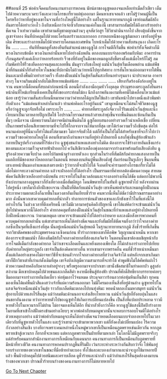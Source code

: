 ##ตอนที่ 25 พ่อค้าเจ็ดคนกับคนงานทางการหกคน
นัยน์ตาของฉูซูหดลงจนเหลือเท่าเม็ดถั่วเขียว เต็มไปด้วยความระแวดระวังและความโกรธเกรี้ยวแผ่พุ่งออกมา
มีคนหาเขาเจอแล้ว
เขาไม่รู้ว่าคนผู้นี้เป็นใครหรือว่าหาที่อยู่ของเขาในจวนที่กว้างใหญ่นี้ได้อย่างไร แต่ในฐานะทายาทนรกภูมิ เขาย่อมสัมผัสถึงอันตรายได้อย่างว่องไว ถึงกับเหนือกว่าเจ๋อซิ่วกับหนานเค่อในแง่นี้ เขาสามารถสัมผัสได้ถึงลางร้ายอย่างชัดเจน
ไวเท่าความคิด เขาทำตามสัญชาตญาณล้วนๆ ดุจสัตว์อสูร ใช้วิชาดำดินจากไป
เสียงตุ้บดังขึ้นจากภูเขาจำลอง หินที่ปกคลุมไปด้วยตะไคร่แตกร้าวและแยกออก
การหลบหนีของฉูซูล้มเหลว เขายังอยู่ที่จุดเดิม ศีรษะและร่างกายเต็มไปด้วยคราบโคลนและเศษหิน ใบหน้าเต็มไปด้วยความสับสนงุนงง
เกิดอะไรขึ้น
……
……
ทันทีที่หมอดูทั้งสองยืนยันตำแหน่งของฉูซูได้ การโจมตีก็เริ่มขึ้น
พ่อค้าเร่ทั้งเจ็ดต่างก็มีพวงเงินรอบข้อมือ
พวงเงินเหล่านั้นหายไปอย่างฉับพลัน ตกลงบนแบบจำลองพร้อมกับหิมะ อาคารบ้านเรือนดูสมจริงแค่เล็กกว่าหลายร้อยเท่า
ริ้วธงที่ยังอยู่ในมือของหมอดูกลับชี้ตรงตั้งแต่เมื่อไหร่ก็ไม่รู้
ลมเริ่มพัดทำให้ริ้วธงยืดออกจนสุดและลอยขึ้น
มันดูราวกับธงใหญ่
แม่น้ำเวิ่นสุ่ยเริ่มเดือดพล่าน แม้แต่พืชน้ำที่ก้นแม่น้ำก็ยังส่ายไหวในขณะที่ปลานับไม่ถ้วนว่ายหนีไปทุกทิศทาง
การสั่นไหวแผ่ออกมาจากใต้พื้นดินและมาถึงพื้นผิวอย่างรวดเร็ว ทั้งสองฝั่งแม่น้ำเวิ่นสุ่ยเริ่มสั่นสะเทือนอย่างรุนแรง
น่าประหลาด อาคารต่างๆ ในจวนริมแม่น้ำกลับไม่เสียหายแม้แต่น้อย
.……
……
.……
……
เสียงกรีดร้องดังก้องอยู่ในจวน
คนพวกนี้คือคนที่สบถด่าก่อนหน้านี้ ตอนนี้กำลังเอามือกุมหัววิ่งอุตลุด
ประมุขรองตระกูลถังยืนตรงหน้าดินที่ไหม้เกรียมซึ่งเคยเป็นที่ตั้งของกระท่อมไม้ถง นึกถึงภาพอันงดงามที่เคยมีไม่เคลื่อนไหวแม้แต่น้อย
เขารู้ว่าความสั่นสะเทือนนี้หมายความว่าค่ายกลได้ถูกเปิดใช้แล้ว
เขาหันหน้าไปทางหนึ่งแล้วพึมพำกับตัวเอง “แม้แต่คนห้าเหล่าก็มาแล้ว ท่านพ่อคิดอะไรอยู่กันแน่”
เขาดูเหมือนจะไม่สนใจชีวิตของฉูซู หรือว่าฉูซูจะถูกจับหรือไม่ เพราะอะไร
……
……
ค่ายกลที่ตระกูลถังจัดวางไว้ริมแม่น้ำเวิ่นสุ่ยและนิ่งเงียบมาเป็นเวลาหลายปีถูกเปิดใช้ ไอปราณโบราณสายแล้วสายเล่าพุ่งขึ้นจากพื้นดินและซ้อนกันเป็นชั้นๆ เหนือจวน
เมื่อพบว่าตนไม่อาจหนีผ่านพื้นดินได้ ฉูซูก็ตอบสนองอย่างรวดเร็วน่าเหลือเชื่อ เปลี่ยนเป็นภาพพร่าเลือนสีเทาพยายามที่จะไปให้ไกลจากจวนให้มากที่สุด
เขาได้เร่งความเร็วถึงขีดสุด ต่อให้หนานเค่ออยู่ที่นี่นางก็ทำได้แต่ไล่ตามเขา ไม่อาจจับตัวได้ แต่ก็ยังเป็นไปไม่ได้สำหรับเขาที่จะเร็วไปกว่าความเร็วของค่ายกลใหญ่ได้ ตอนที่เขามาถึงกำแพงจวนที่อยู่ห่างไปหลายลี้ แสงก็พุ่งขึ้นสู่ท้องฟ้าแล้ว กลายเป็นรูปครึ่งวงกลมที่ไร้ช่องว่าง
ฉูซูพุ่งชนกำแพงแสงอย่างไม่คิด ต้องการจะใช้ร่างกายอันแข็งแกร่งของตนและความเร็วดุจสายฟ้าฝ่าออกไป
ควันสีเขียวเหลืองพุ่งออกมาจากร่างเขาพร้อมกับเสียงดังทึบ
ฉูซูร้องด้วยความเจ็บปวด ถอยไปก้มหน้าดูร่างกายตัวเอง ทุกส่วนในร่างที่สัมผัสกับค่ายกลแสงกลายเป็นแผลลึกที่มีของเหลวไหลออกมาในตอนนี้ หยดลงบนหินปูพื้นเสียงดังฟู่ กัดกร่อนเป็นรูเล็กๆ ขึ้นบนพื้น
เขาเงยหน้าขึ้นมองกำแพงแสงตรงหน้า รู้ว่ายากที่จะฝ่าไปได้ จึงอดที่จะคำรามอย่างโกรธเกรี้ยวไม่ได้
เมื่อไม่อาจทะลวงผ่านค่ายกล แล้วจะฝ่าออกไปได้อย่างไร เป็นธรรมดาที่ค่ายกลต้องมีคนควบคุม
สายลมพัดควันสีเขียวเหลืองอย่างฉับพลัน กระจายไปในสิ่งแวดล้อมและจางลงอย่างเห็นได้ชัด
แต่ดอกไม้พวกนี้ยังเบ่งบานกลางฤดูหนาวก็ยังเหี่ยวลงเมื่อสัมผัสถูก โดนพิษตายไปในทันที
ฉูซูหายตัวไป
หลังจากผ่านไปครู่หนึ่ง เขาก็มาถึงอีกฝั่งของจวน
เป็นฝั่งที่ติดกับแม่น้ำเวิ่นสุ่ย
เขาเห็นพ่อค้าเร่และหมอดูอีกฝั่งถนน ประกายความตกตะลึงก็ฉายขึ้นในดวงตาอันเย็นเยียบชั่วร้าย
คนพวกนี้เห็นได้ชัดว่ามีปราณธรรมดาอย่างมาก ดังนั้นพวกเขาควบคุมค่ายกลที่น่ากลัว ทำลายการซ่อนตัวของเขาและกักขังเขาไว้ในที่แห่งนี้ได้อย่างไรกัน
ในช่วงเวลาที่ตึงเครียดนี้ เขาไม่มีเวลามาครุ่นคิดถึงปัญหานี้ เขาได้แต่คิดว่าจะข้ามแม่น้ำเวิ่นสุ่ยไปฆ่าคนพวกนี้ได้อย่างไร
ค่ายกลคลุมทั้งสองฝั่งแม่น้ำเวิ่นสุ่ยในขณะที่กำแพงแสงอยู่ห่างไปหลายลี้อีกฝั่งหนึ่งของจวน
ว่าตามเหตุผล เขาควรจะข้ามแม่น้ำไปได้อย่างง่ายดาย และลงมือสังหารพวกคนที่ควบคุมค่ายกลเหล่านั้น
แต่เขาสามารถเห็นได้อย่างชัดเจนและยังสัมผัสได้ชัดเจนยิ่งกว่าว่าใจกลางค่ายกลซึ่งเป็นจุดที่แข็งแกร่งที่สุด นั้นอยู่เหนือแม่น้ำเวิ่นสุ่ยพอดี
ในฐานะทายาทนรกภูมิ สิ่งชั่วร้ายที่เกิดขึ้นจากวิชาตัดศพของประมุขพรรคฉางเซิงคนก่อน ทั่วร่างกายของเขาก็คือพิษ วิญญาณเน่าเหม็น หากเขาต้องการจะข้ามแม่น้ำ ก็ต้องสัมผัสกับใจกลางค่ายกลที่ส่องแสงเจิดจ้า
ในตอนนั้นเขาต้องเผชิญหน้ากับการโจมตีเต็มกำลังของค่ายกล
ไม่ว่าเขาจะเลือดเย็นและหยิ่งผยองเพียงใด ก็ไม่กล้าเอาร่างกายไปเทียบกับค่ายกลใหญ่ตระกูลถัง
เขาจำเป็นต้องคิดหาทางอื่น
หากเขามาจากพรรคอื่น คนที่ชั่วร้ายเน่าเหม็นมาตั้งแต่เกิดอย่างเขาคงไม่อาจหาวิธีที่จะซ่อนตัวจากใจกลางค่ายกลที่สว่างเจิดจ้าได้
แต่หลังจากเขาเกิดมา เขาก็ฝึกวิชาเต๋าที่เก่าแก่ดั้งเดิมที่สุด เขาจึงบังเอิญมีความสามารถที่จะทำได้
คำพูดฟังไม่ได้ศัพท์แฝงไว้ด้วยความคล้ายคลึงกับคาถาเต๋าอยู่จางๆ พรั่งพรูออกมาจากปากเขา
เขานั่งขัดสมาธิในท่าดอกบัว ดูสูงส่งสง่างาม
มือเขาปกคลุมไปด้วยขนและเกล็ดสีดำ หงายมือขึ้นสู่ท้องฟ้า
ปราณที่ศักดิ์สิทธิ์ยากบรรยายค่อยๆ ซึมออกมาจากร่างกายอันบิดเบี้ยว ห่อหุ้มเอาไว้จนหมด
ประดุจลาวาร้อนลวกห่อหุ้มหินเย็นสีดำ
ทุกคนมองเห็นได้แค่พื้นผิวสีแดงสว่างจ้าที่แผ่ความร้อนออกมา ไม่มีใครมองเห็นสิ่งที่อยู่ด้านล่าง
ฉูซูหายไปในแสงเจิดจ้าเหนือแม่น้ำเวิ่นสุ่ย
ราวกับเกล็ดหิมะตกลงไปบนทุ่งหิมะ หยดน้ำตกลงในมหาสมุทร
แม่น้ำเวิ่นสุ่ยอาบไปด้วยแสงไร้สิ้นสุด แม้ว่าลมหิมะด้านนอกจะส่งเสียงโหยหวน แม่น้ำเวิ่นสุ่ยก็ยังอบอุ่นในแสงสนธยาอันงดงาม
ทว่าการหายตัวไปของฉูซูทำให้เกิดการเปลี่ยนแปลงขึ้น
เป็นสิ่งที่แปลกประหลาด ราวผีหายตัวไปในเหวนรกก็ไม่ปาน ไม่อาจมองเห็นได้อีก
ที่น่ากลัวยิ่งกว่าก็คือ หากฉูซูใช้แสงนี้ปิดปังร่างกายในยามที่เขาเข้าใกล้ฝั่งตรงข้ามอย่างเงียบๆ พวกพ่อค้ากับหมอดูพวกนั้นจะหลบการลอบโจมตีได้อย่างไร
ด้วยเหตุบางอย่าง แม้ว่าพ่อค้ากับหมอดูจะเห็นได้อย่างชัดเจนว่าหยดเลือดบนแบบจำลองหายไปในเวลาเดียวกับที่ฉูซูหายตัวไปในแสง และรู้ว่าเขาน่าจะเข้ามาหาพวกเขา แต่ก็ยังคงไม่เปลี่ยนแปลง ไร้ความกังวลอย่างสิ้นเชิง
บางทีอาจเพราะคนเหล่าหนึ่งในหมู่พวกเขาก็เป็นเหมือนภูตพรายเช่นเดียวกัน
หากภูตพรายเข้าสู่เหวนรก ก็ยากที่จะหาพบ แต่หากภูตพรายเป็นฝ่ายที่ตามหาเล่า
ในโลกนี้ไม่มีภูตพรายจริงๆ แต่สำหรับคนมากสำนักงานทางการก็เหมือนกับแดนนรก คนงานทางการก็เป็นเหมือนกับภูตพรายที่มีหน้าที่ทวงชีวิต
คนงานทางการหกคนปรากฏขึ้นที่ริมฝั่ง เว้นระยะห่างระหว่างกันสิบกว่าจั้ง
โซ่พันอยู่รอบร่างกายของพวกเขาในขณะที่มือซ้ายกำตะบอง
ทั้งโซ่และตะบองเก่ามากและน่าจะถูกใช้มาหลายปีแล้ว พื้นผิวปกคลุมไปด้วยสนิมและคราบเลือด ดูชั่วร้ายและน่ากลัว
แม้ว่าลำแสงไร้สิ้นสุดส่องลงมาบนร่างของพวกเขา ปราณชั่วร้ายบนร่างของคนงานทางการก็ไม่สลายหายไป


[Go To Next Chapter]( ./852.md)